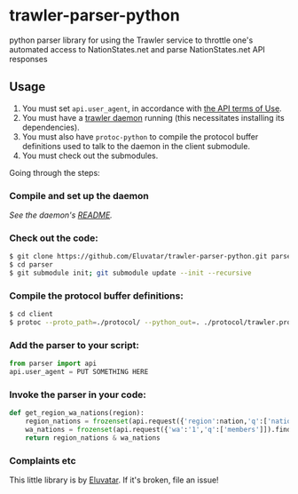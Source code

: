 trawler-parser-python
=====================

python parser library for using the Trawler service to throttle one's automated access to NationStates.net and parse NationStates.net API responses

## Usage ##

1. You must set `api.user_agent`, in accordance with [the API terms of Use](https://www.nationstates.net/pages/api.html#terms).
2. You must have a [trawler daemon](https://github.com/Eluvatar/trawler-daemon-c) running (this necessitates installing its dependencies).
3. You must also have `protoc-python` to compile the protocol buffer definitions used to talk to the daemon in the client submodule.
4. You must check out the submodules.

Going through the steps:

### Compile and set up the daemon ###

*See the daemon's [README](https://github.com/Eluvatar/trawler-daemon-c/blob/master/README.md).*

### Check out the code: ###

```bash
$ git clone https://github.com/Eluvatar/trawler-parser-python.git parser
$ cd parser
$ git submodule init; git submodule update --init --recursive
```

### Compile the protocol buffer definitions: ###

```bash
$ cd client
$ protoc --proto_path=./protocol/ --python_out=. ./protocol/trawler.proto; cd ..
```

### Add the parser to your script: ###

```python
from parser import api
api.user_agent = PUT SOMETHING HERE
```

### Invoke the parser in your code: ###

```python
def get_region_wa_nations(region):
    region_nations = frozenset(api.request({'region':nation,'q':['nations']}).find("NATIONS").text.split(":"))
    wa_nations = frozenset(api.request({'wa':'1','q':['members']]).find("MEMBERS").text.split(","))
    return region_nations & wa_nations
```

### Complaints etc ###

This little library is by [Eluvatar](https://www.nationstates.net/nation=eluvatar). If it's broken, file an issue!
